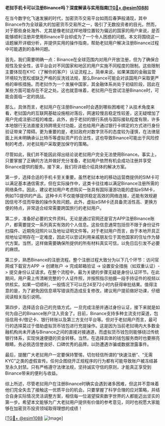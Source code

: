 **老挝手机卡可以注册Binance吗？深度解读与实用指南[[TG💪+ @esim1088](https://t.me/s/esim1088)]**

在当今数字化飞速发展的时代，加密货币交易平台如雨后春笋般涌现，其中Binance作为全球最大的加密货币交易所之一，吸引了无数投资者的目光。然而，对于那些身处海外、尤其是像老挝这样地理位置较为偏远的国家的用户来说，是否能够顺利注册并使用Binance平台却成为了一个令人困惑的问题。本文将围绕这一话题展开详细分析，并提供实用的操作指南，帮助老挝用户解决注册Binance过程中可能遇到的各种问题。

首先，我们需要明确一点：Binance在全球范围内对用户开放注册，但为了确保合规性及安全性，该平台会对不同国家和地区的用户实施不同程度的限制。这些限制主要体现在KYC（了解你的客户）认证流程上。简单来说，如果某国的金融监管环境较为宽松或缺乏严格的反洗钱法规，那么Binance可能会对该国用户采取更严格的审核措施。而老挝作为一个发展中国家，其金融体系尚处于初级阶段，因此在某些方面可能存在不足之处。这也就意味着，老挝用户在尝试注册Binance时，可能会面临一定的挑战。

那么，具体而言，老挝用户在注册Binance时会遇到哪些困难呢？从技术角度来看，老挝国内的互联网基础设施相对落后，网速较慢且稳定性较差，这无疑增加了用户完成注册过程的难度。此外，由于老挝的银行系统与国际接轨程度有限，许多本地银行无法直接支持跨境支付功能，这也给用户通过银行卡绑定的方式进行身份验证带来了障碍。更为重要的是，老挝政府对数字货币的态度较为谨慎，在法律层面上尚未明确承认比特币等虚拟资产的合法性，这也导致Binance可能出于风险控制的考虑，对老挝用户采取更加保守的策略。

尽管如此，我们并不能因此得出结论说老挝用户完全无法使用Binance。事实上，只要掌握了正确的方法并做好充分准备，老挝用户依然有机会成功注册并享受Binance提供的服务。接下来，我们将详细介绍具体的解决方案。

第一步，选择合适的手机卡至关重要。虽然老挝本地的移动运营商提供的SIM卡可以满足基本通信需求，但在实际操作中，这类卡往往难以满足Binance注册所需的网络条件。因此，建议老挝用户考虑购买一张具有国际漫游功能的虚拟eSIM卡，例如TG提供的产品。这种卡片不仅能够提供稳定高效的网络连接，还能有效规避因信号不佳而导致的操作失败问题。此外，虚拟eSIM卡还具备灵活性高、更换方便的特点，非常适合经常需要跨国旅行的老挝用户。

第二步，准备好必要的文件资料。无论是通过官网还是官方APP注册Binance账户，都需要提交一系列真实有效的个人信息。这些信息通常包括但不限于身份证件扫描件、近期免冠照片以及地址证明文件等。对于老挝用户而言，由于本地开具正规地址证明存在一定难度，因此可以尝试利用亲戚朋友位于其他国家的住址作为替代方案。当然，这样做需要确保所提供的所有材料真实可信，以免日后引发不必要的麻烦。

第三步，熟悉Binance的注册流程。整个注册过程大致分为以下几个环节：访问官网或下载官方APP -> 创建账户 -> 完成邮箱验证 -> 设置安全措施（如双重认证）-> 提交身份认证请求。在整个流程中，最为关键的步骤无疑是身份认证环节。在此期间，用户需上传清晰完整的个人证件照，并按照指示拍摄一段手持证件的视频以供核实。如果一切顺利，一般情况下可以在24至72小时内获得审批结果。值得注意的是，为了避免因信息填写错误而造成反复修改，建议用户提前做好功课，仔细阅读相关指引说明。

第四步，选择适合自己的充值方式。一旦完成注册并通过身份认证，接下来就是如何为自己的Binance账户注入资金了。目前，Binance支持多种主流支付渠道，包括信用卡/借记卡、银行转账以及第三方支付平台等。但对于老挝用户而言，最可行的选择莫过于借助虚拟货币钱包进行充提操作。这是因为当前老挝境内大多数金融机构尚未开通与Binance之间的直接对接通道，而虚拟货币钱包则能够绕过传统银行体系，实现快速便捷的资金转移。当然，在选择具体的钱包服务商时也要擦亮眼睛，务必挑选信誉良好、口碑优秀的品牌，以防遭遇诈骗或数据泄露事件。

最后，提醒广大老挝用户一定要保持警惕，切勿轻信所谓的“快速注册”、“无需KYC”之类的虚假宣传。任何企图绕开正规程序的行为都有可能导致账户被冻结甚至永久封禁。只有严格遵守法律法规，坚持诚实守信的原则，才能真正享受到Binance带来的便利与收益。

综上所述，尽管老挝用户在注册Binance时确实会遇到诸多困难，但这并不意味着他们完全失去了接触这一优质平台的机会。只要掌握了科学合理的应对策略，并结合自身实际情况灵活调整方案，相信每一位渴望探索数字世界的人都能迈出坚实的第一步。希望本文能够为广大老挝用户提供有价值的参考意见，同时也祝愿大家能够在加密货币投资领域取得理想的成绩！

[[TG💪+ @esim1088](https://t.me/s/esim1088) ![Image](https://i.postimg.cc/4NQfJmqS/Snipaste-2025-05-13-00-14-12.png)]